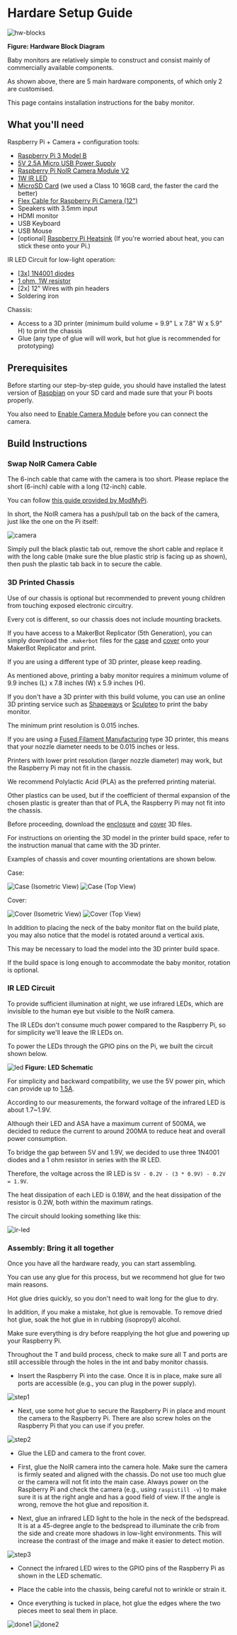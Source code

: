 # Hardare Setup Guide

![hw-blocks](../img/hw-blocks.png)

**Figure: Hardware Block Diagram**

Baby monitors are relatively simple to construct and consist mainly of commercially available components.

As shown above, there are 5 main hardware components, of which only 2 are customised.

This page contains installation instructions for the baby monitor.

## What you'll need

Raspberry Pi + Camera + configuration tools:

-   [Raspberry Pi 3 Model B](https://www.amazon.com/Raspberry-Pi-RASP-PI-3-Model-Motherboard/dp/B01CD5VC92/)
-   [5V 2.5A Micro USB Power Supply](https://www.amazon.com/gp/product/B00MARDJZ4/)
-   [Raspberry Pi NoIR Camera Module V2](https://www.amazon.com/Raspberry-Pi-NoIR-Camera-Module/dp/B01ER2SMHY)
-   [1W IR LED](https://www.amazon.com/DIYmall%C2%AE-Infrared-Adjustable-Resistor-Raspberry/dp/B00NUOO1HQ)
-   [MicroSD Card](https://www.amazon.com/Samsung-Class-Adapter-MB-MP32DA-AM/dp/B00IVPU7KE) (we used a Class 10 16GB card, the faster the card the better)
-   [Flex Cable for Raspberry Pi Camera (12")](https://www.adafruit.com/products/1648)
-   Speakers with 3.5mm input
-   HDMI monitor
-   USB Keyboard
-   USB Mouse
-   \[optional] [Raspberry Pi Heatsink](https://www.amazon.com/LoveRPi-Heatsink-Raspberry-Model-Heatsinks/dp/B018BGRDVS/) (If you're worried about heat, you can stick these onto your Pi.)

IR LED Circuit for low-light operation:

-   [\[3x\] 1N4001 diodes](https://www.adafruit.com/product/755)
-   [1 ohm, 1W resistor](http://www.parts-express.com/10-ohm-1w-flameproof-resistor-10-pcs--003-1)
-   [2x] 12" Wires with pin headers
-   Soldering iron

Chassis:

-   Access to a 3D printer (minimum build volume = 9.9" L x 7.8" W x 5.9" H) to print the chassis
-   Glue (any type of glue will will work, but hot glue is recommended for prototyping)

## Prerequisites

Before starting our step-by-step guide, you should have installed the latest version of [Raspbian](https://www.raspberrypi.org/downloads/raspbian/) on your SD card and made sure that your Pi boots properly.

You also need to [Enable Camera Module](https://www.raspberrypi.org/documentation/configuration/camera.md) before you can connect the camera.

## Build Instructions

### Swap NoIR Camera Cable

The 6-inch cable that came with the camera is too short.
Please replace the short (6-inch) cable with a long (12-inch) cable.

You can follow [this guide provided by ModMyPi](https://www.modmypi.com/blog/how-to-replace-the-raspberry-pi-camera-cable).

In short, the NoIR camera has a push/pull tab on the back of the camera, just like the one on the Pi itself:

![camera](../img/camera.jpg)

Simply pull the black plastic tab out, remove the short cable and replace it with the long cable (make sure the blue plastic strip is facing up as shown), then push the plastic tab back in to secure the cable.

### 3D Printed Chassis

Use of our chassis is optional but recommended to prevent young children from touching exposed electronic circuitry.

Every cot is different, so our chassis does not include mounting brackets.

If you have access to a MakerBot Replicator (5th Generation), you can simply download the `.makerbot` files for the [case](https://github.com/Qicoco97/UofG-RTEP-BabyMonitor/raw/master/chassis/case.makerbot) and [cover](https://github.com/Qicoco97/UofG-RTEP-BabyMonitor/raw/master/chassis/cover.makerbot) onto your MakerBot Replicator and print.

If you are using a different type of 3D printer, please keep reading.

As mentioned above, printing a baby monitor requires a minimum volume of 9.9 inches (L) x 7.8 inches (W) x 5.9 inches (H).

If you don't have a 3D printer with this build volume, you can use an online 3D printing service such as [Shapeways](http://www.shapeways.com/) or [Sculpteo](https://www.sculpteo.com/) to print the baby monitor.

The minimum print resolution is 0.015 inches.

If you are using a [Fused Filament Manufacturing](https://en.wikipedia.org/wiki/Fused_filament_fabrication) type 3D printer, this means that your nozzle diameter needs to be 0.015 inches or less.

Printers with lower print resolution (larger nozzle diameter) may work, but the Raspberry Pi may not fit in the chassis.

We recommend Polylactic Acid (PLA) as the preferred printing material.

Other plastics can be used, but if the coefficient of thermal expansion of the chosen plastic is greater than that of PLA, the Raspberry Pi may not fit into the chassis.

Before proceeding, download the [enclosure](https://github.com/Qicoco97/UofG-RTEP-BabyMonitor/blob/master/chassis/case.stl) and [cover](https://github.com/Qicoco97/UofG-RTEP-BabyMonitor/blob/master/chassis/cover.stl) 3D files.

For instructions on orienting the 3D model in the printer build space, refer to the instruction manual that came with the 3D printer.

Examples of chassis and cover mounting orientations are shown below.

Case:

![Case (Isometric View)](../img/print-case-iso.png)
![Case (Top View)](../img/print-case-top.png)

Cover:

![Cover (Isometric View)](../img/print-cover-iso.png)
![Cover (Top View)](../img/print-cover-top.png)

In addition to placing the neck of the baby monitor flat on the build plate, you may also notice that the model is rotated around a vertical axis.

This may be necessary to load the model into the 3D printer build space.

If the build space is long enough to accommodate the baby monitor, rotation is optional.

### IR LED Circuit

To provide sufficient illumination at night, we use infrared LEDs, which are invisible to the human eye but visible to the NoIR camera.

The IR LEDs don't consume much power compared to the Raspberry Pi, so for simplicity we'll leave the IR LEDs on.

To power the LEDs through the GPIO pins on the Pi, we built the circuit shown below.

![led](../img/led-schematic.png)
**Figure: LED Schematic**

For simplicity and backward compatibility, we use the 5V power pin, which can provide up to [1.5A](http://pinout.xyz/pinout/pin2_5v_power).

According to our measurements, the forward voltage of the infrared LED is about 1.7~1.9V.

Although their LED and ASA have a maximum current of 500MA, we decided to reduce the current to around 200MA to reduce heat and overall power consumption.

To bridge the gap between 5V and 1.9V, we decided to use three 1N4001 diodes and a 1 ohm resistor in series with the IR LED.

Therefore, the voltage across the IR LED is `5V - 0.2V - (3 * 0.9V) - 0.2V = 1.9V`.

The heat dissipation of each LED is 0.18W, and the heat dissipation of the resistor is 0.2W, both within the maximum ratings.

The circuit should looking something like this:

![ir-led](../img/ir-led.jpg)

### Assembly: Bring it all together

Once you have all the hardware ready, you can start assembling.

You can use any glue for this process, but we recommend hot glue for two main reasons.

Hot glue dries quickly, so you don't need to wait long for the glue to dry.

In addition, if you make a mistake, hot glue is removable. To remove dried hot glue, soak the hot glue in in rubbing (isopropyl) alcohol.

Make sure everything is dry before reapplying the hot glue and powering up your Raspberry Pi.

Throughout the T and build process, check to make sure all T and ports are still accessible through the holes in the int and baby monitor chassis.

-   Insert the Raspberry Pi into the case. Once it is in place, make sure all ports are accessible (e.g., you can plug in the power supply).

![step1](../img/step1.jpg)

-   Next, use some hot glue to secure the Raspberry Pi in place and mount the camera to the Raspberry Pi. There are also screw holes on the Raspberry Pi that you can use if you prefer.

![step2](../img/step2.jpg)

-   Glue the LED and camera to the front cover.

-   First, glue the NoIR camera into the camera hole. Make sure the camera is firmly seated and aligned with the chassis. Do not use too much glue or the camera will not fit into the main case. Always power on the Raspberry Pi and check the camera (e.g., using `raspistill -v`) to make sure it is at the right angle and has a good field of view. If the angle is wrong, remove the hot glue and reposition it.

-   Next, glue an infrared LED light to the hole in the neck of the bedspread. It is at a 45-degree angle to the bedspread to illuminate the crib from the side and create more shadows in low-light environments. This will increase the contrast of the image and make it easier to detect motion.

![step3](../img/step3.jpg)

-   Connect the infrared LED wires to the GPIO pins of the Raspberry Pi as shown in the LED schematic.
-   Place the cable into the chassis, being careful not to wrinkle or strain it.

-   Once everything is tucked in place, hot glue the edges where the two pieces meet to seal them in place.

![done1](../img/done1.jpg)
![done2](../img/done2.jpg)